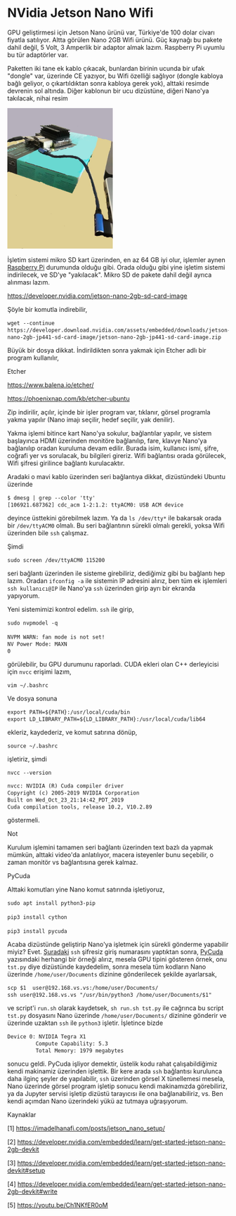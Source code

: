 # NVidia Jetson Nano Wifi

GPU geliştirmesi için Jetson Nano ürünü var, Türkiye'de 100 dolar
civarı fiyatla satılıyor. Altta görülen Nano 2GB Wifi ürünü. Güç
kaynağı bu pakete dahil değil, 5 Volt, 3 Amperlik bir adaptor almak
lazım. Raspberry Pi uyumlu bu tür adaptörler var.

Paketten iki tane ek kablo çıkacak, bunlardan birinin ucunda bir ufak
"dongle" var, üzerinde CE yazıyor, bu Wifi özelliği sağlıyor (dongle
kabloya bağlı geliyor, o çıkartıldıktan sonra kabloya gerek yok),
alttaki resimde devrenin sol altında. Diğer kablonun bir ucu
dizüstüne, diğeri Nano'ya takılacak, nihai resim

<img width="240" src="nano.jpg"/>

İşletim sistemi mikro SD kart üzerinden, en az 64 GB iyi olur,
işlemler aynen [Raspberry Pi](../07/raspberrypi.md) durumunda olduğu
gibi. Orada olduğu gibi yine işletim sistemi indirilecek, ve SD'ye
"yakılacak". Mikro SD de pakete dahil değil ayrıca alınması lazım.

https://developer.nvidia.com/jetson-nano-2gb-sd-card-image

Şöyle bir komutla indirebilir,

```
wget --continue https://developer.download.nvidia.com/assets/embedded/downloads/jetson-nano-2gb-jp441-sd-card-image/jetson-nano-2gb-jp441-sd-card-image.zip
```

Büyük bir dosya dikkat. İndirildikten sonra yakmak için Etcher adlı
bir program kullanılır,

Etcher

https://www.balena.io/etcher/

https://phoenixnap.com/kb/etcher-ubuntu

Zip indirilir, açılır, içinde bir işler program var, tıklanır, görsel
programla yakma yapılır (Nano imajı seçilir, hedef seçilir, yak
denilir).

Yakma işlemi bitince kart Nano'ya sokulur, bağlantılar yapılır, ve
sistem başlayınca HDMI üzerinden monitöre bağlanılıp, fare, klavye
Nano'ya bağlanılıp oradan kuruluma devam edilir. Burada isim,
kullanıcı ismi, şifre, coğrafi yer vs sorulacak, bu bilgileri
gireriz. Wifi bağlantısı orada görülecek, Wifi şifresi girilince
bağlantı kurulacaktır.

Aradaki o mavi kablo üzerinden seri bağlantıya dikkat, dizüstündeki
Ubuntu üzerinde

```
$ dmesg | grep --color 'tty'
[106921.687362] cdc_acm 1-2:1.2: ttyACM0: USB ACM device
```

deyince üsttekini görebilmek lazım.  Ya da `ls /dev/tty*` ile bakarsak
orada bir `/dev/ttyACM0` olmalı. Bu seri bağlantının sürekli olmalı
gerekli, yoksa Wifi üzerinden bile `ssh` çalışmaz.

Şimdi 


```
sudo screen /dev/ttyACM0 115200
```

seri bağlantı üzerinden ile sisteme girebiliriz, dediğimiz gibi bu
bağlantı hep lazım. Oradan `ifconfig -a` ile sistemin IP adresini
alırız, ben tüm ek işlemleri `ssh kullanıcı@IP` ile Nano'ya `ssh`
üzerinden girip ayrı bir ekranda yapıyorum.

Yeni sistemimizi kontrol edelim. `ssh` ile girip,

```
sudo nvpmodel -q

NVPM WARN: fan mode is not set!
NV Power Mode: MAXN
0
```

görülebilir, bu GPU durumunu raporladı. CUDA ekleri olan C++
derleyicisi için `nvcc` erişimi lazım,


```
vim ~/.bashrc
```

Ve dosya sonuna

```
export PATH=${PATH}:/usr/local/cuda/bin
export LD_LIBRARY_PATH=${LD_LIBRARY_PATH}:/usr/local/cuda/lib64
```

ekleriz, kaydederiz, ve komut satırına dönüp,

```
source ~/.bashrc
```

işletiriz, şimdi 

```
nvcc --version
```

```
nvcc: NVIDIA (R) Cuda compiler driver
Copyright (c) 2005-2019 NVIDIA Corporation
Built on Wed_Oct_23_21:14:42_PDT_2019
Cuda compilation tools, release 10.2, V10.2.89
```

göstermeli.

Not

Kurulum işlemini tamamen seri bağlantı üzerinden text bazlı da yapmak
mümkün, alttaki video'da anlatılıyor, macera isteyenler bunu
seçebilir, o zaman monitör vs bağlantısına gerek kalmaz.

PyCuda

Alttaki komutları yine Nano komut satırında işletiyoruz,


```
sudo apt install python3-pip

pip3 install cython

pip3 install pycuda
```

Acaba dizüstünde geliştirip Nano'ya işletmek için sürekli gönderme
yapabilir miyiz? Evet. [Şuradaki](../../2005/10/bir-makinaya-ssh-ile-sifresiz-giris.md)
`ssh` şifresiz giriş numarasını yaptıktan sonra,
[PyCuda](gpu-cuda-pycuda.md) yazısındaki herhangi bir örneği alırız,
mesela GPU tipini gösteren örnek, onu `tst.py` diye dizüstünde
kaydedelim, sonra mesela tüm kodların Nano üzerinde
`/home/user/Documents` dizinine gönderilecek şekilde ayarlarsak,

```
scp $1  user@192.168.vs.vs:/home/user/Documents/
ssh user@192.168.vs.vs "/usr/bin/python3 /home/user/Documents/$1"
```

ve script'i `run.sh` olarak kaydetsek, `sh run.sh tst.py` ile cağrınca
bu script `tst.py` dosyasını Nano üzerinde `/home/user/Documents/`
dizinine gönderir ve üzerinde uzaktan `ssh` ile `python3`
işletir. İşletince bizde

```
Device 0: NVIDIA Tegra X1
         Compute Capability: 5.3
         Total Memory: 1979 megabytes
```

sonucu geldi. PyCuda işliyor demektir, üstelik kodu rahat
çalışabildiğimiz kendi makinamiz üzerinden işlettik. Bir kere arada
`ssh` bağlantısı kurulunca daha ilginç şeyler de yapılabilir, `ssh`
üzerinden görsel X tünellemesi mesela, Nano üzerinde görsel program
işletip sonucu kendi makinamızda görebiliriz, ya da Jupyter servisi
işletip dizüstü tarayıcısı ile ona bağlanabiliriz, vs. Ben kendi
açımdan Nano üzerindeki yükü az tutmaya uğraşıyorum.

Kaynaklar

[1] https://imadelhanafi.com/posts/jetson_nano_setup/

[2] https://developer.nvidia.com/embedded/learn/get-started-jetson-nano-2gb-devkit

[3] https://developer.nvidia.com/embedded/learn/get-started-jetson-nano-devkit#setup

[4] https://developer.nvidia.com/embedded/learn/get-started-jetson-nano-2gb-devkit#write

[5] https://youtu.be/Ch1NKfER0oM

